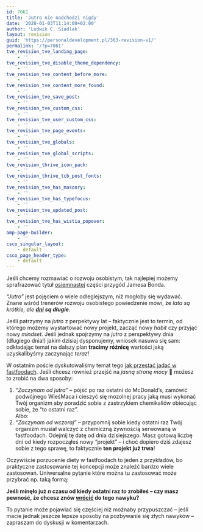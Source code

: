 ```yaml
---
id: 7061
title: 'Jutro nie nadchodzi nigdy'
date: '2020-01-03T11:14:00+02:00'
author: 'Ludwik C. Siadlak'
layout: revision
guid: 'https://personaldevelopment.pl/363-revision-v1/'
permalink: '/?p=7061'
tve_revision_tve_landing_page:
    - ''
tve_revision_tve_disable_theme_dependency:
    - ''
tve_revision_tve_content_before_more:
    - ''
tve_revision_tve_content_more_found:
    - ''
tve_revision_tve_save_post:
    - ''
tve_revision_tve_custom_css:
    - ''
tve_revision_tve_user_custom_css:
    - ''
tve_revision_tve_page_events:
    - ''
tve_revision_tve_globals:
    - ''
tve_revision_tve_global_scripts:
    - ''
tve_revision_thrive_icon_pack:
    - ''
tve_revision_thrive_tcb_post_fonts:
    - ''
tve_revision_tve_has_masonry:
    - ''
tve_revision_tve_has_typefocus:
    - ''
tve_revision_tve_updated_post:
    - ''
tve_revision_tve_has_wistia_popover:
    - ''
amp-page-builder:
    - ''
csco_singular_layout:
    - default
csco_page_header_type:
    - default
---
```


Jeśli chcemy rozmawiać o rozwoju osobistym, tak najlepiej możemy sprafrazować tytuł [osiemnastej](http://en.wikipedia.org/wiki/Tomorrow_Never_Dies) części przygód Jamesa Bonda.

*“Jutro”* jest pojęciem o wiele odleglejszym, niż mogłoby się wydawać. Znane wśród trenerów rozwoju osobistego powiedzenie mówi, że *lata są krótkie, ale **<span style="text-decoration: underline;">dni</span> są długie**.*

Jeśli patrzymy na *jutro* z perpektywy lat – faktycznie jest to termin, od którego możemy wystartować nowy projekt, zacząć nowy *habit* czy przyjąć nowy *mindset*. Jeśli jednak spojrzymy na *jutro* z perspektywy dnia (długiego dnia!) jakim dzisiaj dysponujemy, wniosek nasuwa się sam: odkładając temat na dalszy plan **tracimy różnicę** wartości jaką uzyskalibyśmy zaczynając *teraz*!

W ostatnim poście dyskutowaliśmy temat tego [jak przestać jadać w fastfoodach](http://www.personaldevelopment.pl/2009/jedzenie-w-fastfoodach.html). Jeśli chcesz również przejść na *jasną stronę mocy* 🙂 możesz to zrobić na dwa sposoby:

1. *“Zaczynam od jutra”* – pójść po raz ostatni do McDonald’s, zamówić podwójnego WieśMaca i cieszyć się mozolnej pracy jaką musi wykonać Twój organizm aby poradzić sobie z zastrzykiem chemikaliów obiecując sobie, że “to ostatni raz”.  
    Albo:
2. *“Zaczynam od wczoraj”* – przypomnij sobie kiedy ostatni raz Twój organizm musiał walczyć z chemiczną żywnością serwowaną w fastfoodach. Odejmij tę datę od dnia dzisiejszego. Masz gotową liczbę dni od kiedy rozpocząłeś nowy “projekt” – i choć dopiero dziś zdajesz sobie z tego sprawę, to faktycznie **ten projekt już trwa**!

Oczywiście porzucenie diety w fastfoodach to jeden z przykładów, bo praktyczne zastosowanie tej koncepcji może znaleźć bardzo wiele zastosowań. Uniwersalne pytanie które można tu zastosować może przybrać np. taką formą:

**Jeśli minęło już *n* czasu od kiedy ostatni raz *to* zrobiłeś – czy masz pewność, że chcesz znów <span style="text-decoration: underline;">wrócić</span> do tego nawyku?**

To pytanie może pojawiać się częściej niż możnaby przypuszczać – jeśli macie jednak jeszcze lepsze sposoby na pozbywanie się złych nawyków – zapraszam do dyskusji w komentarzach.